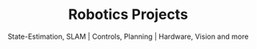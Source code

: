 ---
layout: page
title: Robotics Projects
subtitle: State-Estimation, SLAM | Controls, Planning | Hardware, Vision and more
---